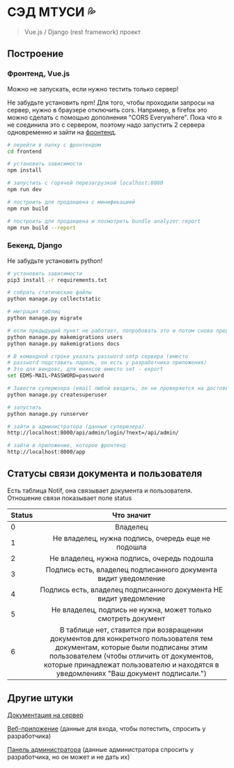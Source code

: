 # СЭД МТУСИ :sweat_drops:

> Vue.js / Django (rest framework) проект

## Построение

### Фронтенд, Vue.js

Можно не запускать, если нужно тестить только сервер!

Не забудьте установить npm!
Для того, чтобы проходили запросы на сервер, нужно в браузере
отключить cors. Например, в firefox это можно сделать с помощью
дополнения "CORS Everywhere".
Пока что я не соединила это с сервером, поэтому надо запустить 2
сервера одновременно и зайти на [фронтенд](http://localhost:8080).

``` bash
# перейти в папку с фронтендом
cd frontend

# установить зависимости
npm install

# запустить с горячей перезагрузкой localhost:8080
npm run dev

# построить для продакшена с минификацией
npm run build

# построить для продакшена и посмотреть bundle analyzer report
npm run build --report
```

### Бекенд, Django

Не забудьте установить python!

``` bash
# установить зависимости
pip3 install -r requirements.txt

# собрать статические файлы
python manage.py collectstatic

# миграция таблиц
python manage.py migrate

# если предыдущий пункт не работает, попробовать это и потом снова предыдущий пункт
python manage.py makemigrations users
python manage.py makemigrations docs

# В командной строке указать password smtp сервера (вместо
# password подставить пароль, он есть у разработчика приложения)
# Это для виндовс, для юниксов вместо set - export
set EDMS-MAIL-PASSWORD=password

# Завести суперюзера (email любой вводить, он не проверяется на достоверность)
python manage.py createsuperuser

# запустить
python manage.py runserver

# зайти в администратора (данные суперюзера)
http://localhost:8000/api/admin/login/?next=/api/admin/

# зайти в приложение, которое фронтенд
http://localhost:8000/app
```
## Статусы связи документа и пользователя

Есть таблица Notif, она связывает документа и пользователя. Отношение связи показывает поле status

| Status | Что значит  
| --- |:---:|
| 0 | Владелец
| 1 | Не владелец, нужна подпись, очередь еще не подошла
| 2 | Не владелец, нужна подпись, очередь подошла
| 3 | Подпись есть, владелец подписанного документа видит уведомление
| 4 | Подпись есть, владелец подписанного документа НЕ видит уведомление
| 5 | Не владелец, подпись не нужна, может только смотреть документ
| 6 | В таблице нет, ставится при возвращении документов для конкретного пользователя тем документам, которые были подписаны этим пользователем (чтобы отличить от документов, которые принадлежат пользователю и находятся в уведомлениях "Ваш документ подписали.")


## Другие штуки

[Документация на сервер](https://edms-mtuci.herokuapp.com/api/docsServer/)

[Веб-приложение](https://edms-mtuci.herokuapp.com/app) (данные для входа, чтобы потестить, спросить у разработчика)

[Панель администратора](https://edms-mtuci.herokuapp.com/api/admin/) (данные администратора спросить у разработчика, но он может и не дать их)

